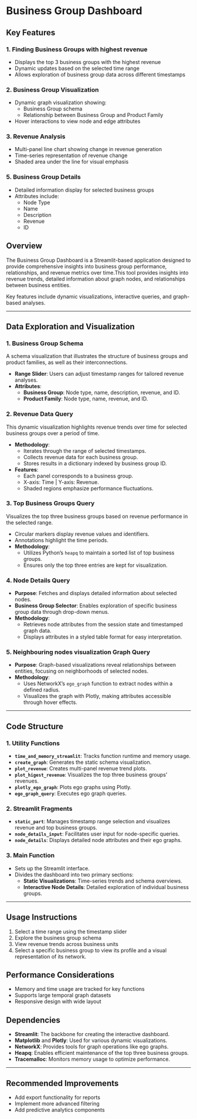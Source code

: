# Business Group Dashboard

## Key Features

### 1. Finding Business Groups with highest revenue
- Displays the top 3 business groups with the highest revenue
- Dynamic updates based on the selected time range
- Allows exploration of business group data across different timestamps

### 2. Business Group Visualization
- Dynamic graph visualization showing:
  - Business Group schema
  - Relationship between Business Group and Product Family
- Hover interactions to view node and edge attributes

### 3. Revenue Analysis
- Multi-panel line chart showing change in revenue generation
- Time-series representation of revenue change
- Shaded area under the line for visual emphasis


### 5. Business Group Details
- Detailed information display for selected business groups
- Attributes include:
  - Node Type
  - Name
  - Description
  - Revenue
  - ID








## Overview
The Business Group Dashboard is a Streamlit-based application designed to provide comprehensive insights into business group performance, relationships, and revenue metrics over time.This tool provides insights into revenue trends, detailed information about graph nodes, and relationships between business entities. 

Key features include dynamic visualizations, interactive queries, and graph-based analyses.

---

## Data Exploration and Visualization


### **1. Business Group Schema**
A schema visualization that illustrates the structure of business groups and product families, as well as their interconnections. 
- **Range Slider**: Users can adjust timestamp ranges for tailored revenue analyses.
- **Attributes**:
  - **Business Group**: Node type, name, description, revenue, and ID.
  - **Product Family**: Node type, name, revenue, and ID.

### **2. Revenue Data Query**
This dynamic visualization highlights revenue trends over time for selected business groups over a period of time.
- **Methodology**:
  - Iterates through the range of selected timestamps.
  - Collects revenue data for each business group.
  - Stores results in a dictionary indexed by business group ID.
- **Features**:
  - Each panel corresponds to a business group.
  - X-axis: Time | Y-axis: Revenue.
  - Shaded regions emphasize performance fluctuations.

### **3. Top Business Groups Query**
Visualizes the top three business groups based on revenue performance in the selected range.
- Circular markers display revenue values and identifiers.
- Annotations highlight the time periods.
- **Methodology**:
  - Utilizes Python’s `heapq` to maintain a sorted list of top business groups.
  - Ensures only the top three entries are kept for visualization.


### **4. Node Details Query**
- **Purpose**: Fetches and displays detailed information about selected nodes.
- **Business Group Selector**: Enables exploration of specific business group data through drop-down menus.
- **Methodology**:
  - Retrieves node attributes from the session state and timestamped graph data.
  - Displays attributes in a styled table format for easy interpretation.

### **5. Neighbouring nodes visualization Graph Query**
- **Purpose**: Graph-based visualizations reveal relationships between entities, focusing on neighborhoods of selected nodes.
- **Methodology**:
  - Uses NetworkX’s `ego_graph` function to extract nodes within a defined radius.
  - Visualizes the graph with Plotly, making attributes accessible through hover effects.

---

## Code Structure

### **1. Utility Functions**
- **`time_and_memory_streamlit`**: Tracks function runtime and memory usage.
- **`create_graph`**: Generates the static schema visualization.
- **`plot_revenue`**: Creates multi-panel revenue trend plots.
- **`plot_higest_revenue`**: Visualizes the top three business groups’ revenues.
- **`plotly_ego_graph`**: Plots ego graphs using Plotly.
- **`ego_graph_query`**: Executes ego graph queries.

### **2. Streamlit Fragments**
- **`static_part`**: Manages timestamp range selection and visualizes revenue and top business groups.
- **`node_details_input`**: Facilitates user input for node-specific queries.
- **`node_details`**: Displays detailed node attributes and their ego graphs.

### **3. Main Function**
- Sets up the Streamlit interface.
- Divides the dashboard into two primary sections:
  - **Static Visualizations**: Time-series trends and schema overviews.
  - **Interactive Node Details**: Detailed exploration of individual business groups.

---

## Usage Instructions
1. Select a time range using the timestamp slider
2. Explore the business group schema
3. View revenue trends across business units
4. Select a specific business group to view its profile and a visual representation of its network.


## Performance Considerations
- Memory and time usage are tracked for key functions
- Supports large temporal graph datasets
- Responsive design with wide layout


## Dependencies

- **Streamlit**: The backbone for creating the interactive dashboard.
- **Matplotlib** and **Plotly**: Used for various dynamic visualizations.
- **NetworkX**: Provides tools for graph operations like ego graphs.
- **Heapq**: Enables efficient maintenance of the top three business groups.
- **Tracemalloc**: Monitors memory usage to optimize performance.

---


## Recommended Improvements
- Add export functionality for reports
- Implement more advanced filtering
- Add predictive analytics components



